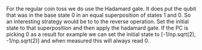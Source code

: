 For the regular coin toss we do use the Hadamard gate. It does put the qubit that was in the base state 0 in an equal superposition of states 1 and 0. So an interesting strategy would be to to the reverse operation. Set the initial state to that superposition and then apply the hadamard gate. If the PC is picking 0 as a result for example we can set the initial state to [-1/np.sqrt(2), -1/np.sqrt(2)] and when measured this will always read 0.